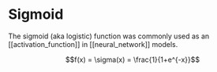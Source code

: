 # Sigmoid

The sigmoid (aka logistic) function was commonly used as an [[activation_function]] in [[neural_network]] models.

$$f(x) = \sigma(x) = \frac{1}{1+e^{-x}}$$